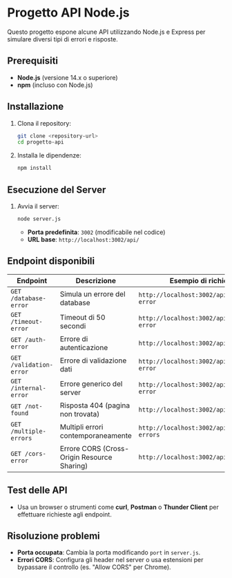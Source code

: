 # Progetto API Node.js

Questo progetto espone alcune API utilizzando Node.js e Express per simulare diversi tipi di errori e risposte.

## Prerequisiti
- **Node.js** (versione 14.x o superiore)
- **npm** (incluso con Node.js)

## Installazione
1. Clona il repository:
   ```bash
   git clone <repository-url>
   cd progetto-api
   ```
2. Installa le dipendenze:
   ```bash
   npm install
   ```

## Esecuzione del Server
1. Avvia il server:
   ```bash
   node server.js
   ```
   - **Porta predefinita**: `3002` (modificabile nel codice)
   - **URL base**: `http://localhost:3002/api/`

## Endpoint disponibili
| Endpoint           | Descrizione                                  | Esempio di richiesta                      |
|--------------------|----------------------------------------------|-------------------------------------------|
| `GET /database-error`    | Simula un errore del database                | `http://localhost:3002/api/database-error` |
| `GET /timeout-error`     | Timeout di 50 secondi                        | `http://localhost:3002/api/timeout-error`  |
| `GET /auth-error`        | Errore di autenticazione                     | `http://localhost:3002/api/auth-error`     |
| `GET /validation-error`  | Errore di validazione dati                   | `http://localhost:3002/api/validation-error` |
| `GET /internal-error`    | Errore generico del server                   | `http://localhost:3002/api/internal-error` |
| `GET /not-found`         | Risposta 404 (pagina non trovata)            | `http://localhost:3002/api/not-found`      |
| `GET /multiple-errors`   | Multipli errori contemporaneamente           | `http://localhost:3002/api/multiple-errors` |
| `GET /cors-error`        | Errore CORS (Cross-Origin Resource Sharing)  | `http://localhost:3002/api/cors-error`     |

## Test delle API
- Usa un browser o strumenti come **curl**, **Postman** o **Thunder Client** per effettuare richieste agli endpoint.

## Risoluzione problemi
- **Porta occupata**: Cambia la porta modificando `port` in `server.js`.
- **Errori CORS**: Configura gli header nel server o usa estensioni per bypassare il controllo (es. "Allow CORS" per Chrome).